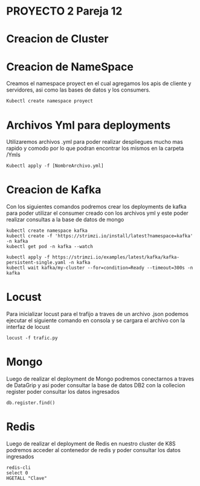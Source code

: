 # PROYECTO 2 Pareja 12

# Creacion de Cluster


# Creacion de NameSpace
Creamos el namespace proyect en el cual agregamos los apis de cliente y servidores, asi como las bases de datos y los consumers.
```
Kubectl create namespace proyect
```
# Archivos Yml para deployments
Utilizaremos archivos .yml para poder realizar despliegues mucho mas rapido y comodo por lo que podran encontrar los mismos en la carpeta /Ymls
```
Kubectl apply -f [NombreArchivo.yml]
```
# Creacion de Kafka
Con los siguientes comandos podremos crear los deployments de kafka para poder utilizar el consumer creado con los archivos yml y este poder realizar consultas a la base de datos de mongo
```
kubectl create namespace kafka
kubectl create -f 'https://strimzi.io/install/latest?namespace=kafka' -n kafka
kubectl get pod -n kafka --watch
```
```
kubectl apply -f https://strimzi.io/examples/latest/kafka/kafka-persistent-single.yaml -n kafka 
kubectl wait kafka/my-cluster --for=condition=Ready --timeout=300s -n kafka 
```

# Locust
Para inicializar locust para el trafijo a traves de un archivo .json podemos ejecutar el siguiente comando en consola y se cargara el archivo con la interfaz de locust
```
locust -f trafic.py
```

# Mongo
Luego de realizar el deployment de Mongo podremos conectarnos a traves de DataGrip y asi poder consultar la base de datos DB2 con la collecion register poder consultar los datos ingresados
```
db.register.find()
```

# Redis
Luego de realizar el deployment de Redis en nuestro cluster de K8S podremos acceder al contenedor de redis y poder consultar los datos ingresados
```
redis-cli
select 0
HGETALL "Clave"
```
